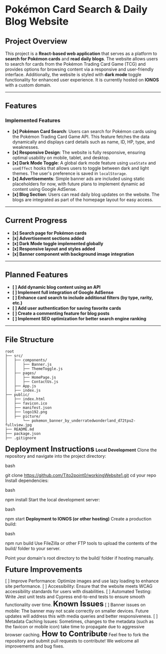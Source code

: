 # <strong><font size="6">Pokémon Card Search & Daily Blog Website</font></strong>

## <strong><font size="5">Project Overview</font></strong>

This project is a **React-based web application** that serves as a platform to **search for Pokémon cards** and **read daily blogs**. The website allows users to search for cards from the Pokémon Trading Card Game (TCG) and provides options for browsing content via a responsive and user-friendly interface. Additionally, the website is styled with **dark mode** toggle functionality for enhanced user experience. It is currently hosted on **IONOS** with a custom domain.

---

## <strong><font size="5">Features</font></strong>

### <strong>Implemented Features</strong>
- **[x] Pokémon Card Search**: Users can search for Pokémon cards using the Pokémon Trading Card Game API. This feature fetches the data dynamically and displays card details such as name, ID, HP, type, and weaknesses.
- **[x] Responsive Design**: The website is fully responsive, ensuring optimal usability on mobile, tablet, and desktop.
- **[x] Dark Mode Toggle**: A global dark mode feature using `useState` and `useEffect` hooks that allows users to toggle between dark and light themes. The user's preference is saved in `localStorage`.
- **[x] Advertisements**: Simple banner ads are included using static placeholders for now, with future plans to implement dynamic ad content using Google AdSense.
- **[x] Blog Section**: Users can read daily blog updates on the website. The blogs are integrated as part of the homepage layout for easy access.

---

## <strong><font size="5">Current Progress</font></strong>

- **[x] Search page for Pokémon cards**
- **[x] Advertisement sections added**
- **[x] Dark Mode toggle implemented globally**
- **[x] Responsive layout and styles added**
- **[x] Banner component with background image integration**

---

## <strong><font size="5">Planned Features</font></strong>

- **[ ] Add dynamic blog content using an API**
- **[ ] Implement full integration of Google AdSense**
- **[ ] Enhance card search to include additional filters (by type, rarity, etc.)**
- **[ ] Add user authentication for saving favorite cards**
- **[ ] Create a commenting feature for blog posts**
- **[ ] Implement SEO optimization for better search engine ranking**

---

## <strong><font size="5">File Structure</font></strong>

```plaintext
root
├── src/
│   ├── components/
│   │   ├── Banner.js
│   │   ├── ThemeToggle.js
│   ├── pages/
│   │   ├── HomePage.js
│   │   ├── ContactUs.js
│   ├── App.js
│   ├── index.js
├── public/
│   ├── index.html
│   ├── favicon.ico
│   ├── manifest.json
│   ├── logo192.png
│   ├── picture/ 
│       └── pokemon_banner_by_underratedwonderland_d72tpu2-fullview.jpg
├── README.md
├── package.json
├── .gitignore
```

<strong><font size="5">Deployment Instructions</font></strong>
<strong>Local Development</strong>
Clone the repository and navigate into the project directory:

bash

git clone https://github.com/Tito2point0/workingWebsite1.git
cd your repo
Install dependencies:

bash

npm install
Start the local development server:

bash

npm start
<strong>Deployment to IONOS (or other hosting)</strong>
Create a production build:

bash

npm run build
Use FileZilla or other FTP tools to upload the contents of the build/ folder to your server.

Point your domain's root directory to the build/ folder if hosting manually.

<strong><font size="5">Future Improvements</font></strong>


[ ] Improve Performance: Optimize images and use lazy loading to enhance site performance.
[ ] Accessibility: Ensure that the website meets WCAG accessibility standards for users with disabilities.
[ ] Automated Testing: Write Jest unit tests and Cypress end-to-end tests to ensure smooth functionality over time.
<strong><font size="5">Known Issues</font></strong>
[ ] Banner issues on mobile: The banner may not scale correctly on smaller devices. Future updates will address this with media queries and better responsiveness.
[ ] Metadata Caching Issues: Sometimes, changes to the metadata (such as the favicon or mobile icon) take time to propagate due to aggressive browser caching.
<strong><font size="5">How to Contribute</font></strong>
Feel free to fork the repository and submit pull requests to contribute! We welcome all improvements and bug fixes.